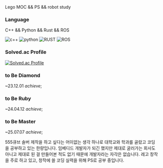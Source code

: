 Lego MOC && PS && robot study 

### Language

C++ && Python && Rust && ROS

![c++](https://img.shields.io/badge/C++-CA0059.svg?&style=for-the-badge&logo=Cplusplus&logoColor=white)
![python](https://img.shields.io/badge/Python-3776AB.svg?&style=for-the-badge&logo=Python&logoColor=white)
![RUST](https://img.shields.io/badge/RUST-DDA381.svg?&style=for-the-badge&logo=RUST&logoColor=white)
![ROS](https://img.shields.io/badge/ROS-22314E.svg?&style=for-the-badge&logo=ros&logoColor=white)

### Solved.ac Profile
[![Solved.ac Profile](http://mazassumnida.wtf/api/v2/generate_badge?boj=redcube231)](https://solved.ac/redcube231/)

### to Be Diamond
~23.12.01 *achieve*;

### to Be Ruby
~24.04.12 *achieve*;

### to Be Master
~25.07.07 *achieve*;

555큐브 솔버 제작을 하고 싶다는 어이없는 생각 하나로 대학교와 학과를 골랐고 코딩을 공부하고 있는 한량입니다.
임베디드 개발자가 되긴 했지만 제대로 굴러가는 회사도 아니고 제대로 된 걸 만들어본 적도 없기 때문에 개발자라는 자각은 없습니다.
레고 창작을 주로 하고 있고, 창작에 쓸 코딩 실력을 위해 PS로 공부 중입니다.
